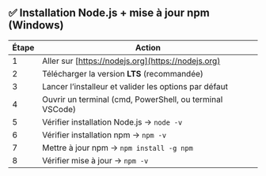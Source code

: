## ✅ Installation Node.js + mise à jour npm (Windows)

| Étape | Action                                                                 |
|-------|------------------------------------------------------------------------|
| 1     | Aller sur [https://nodejs.org](https://nodejs.org)                    |
| 2     | Télécharger la version **LTS** (recommandée)                          |
| 3     | Lancer l’installeur et valider les options par défaut                 |
| 4     | Ouvrir un terminal (cmd, PowerShell, ou terminal VSCode)              |
| 5     | Vérifier installation Node.js → `node -v`                             |
| 6     | Vérifier installation npm → `npm -v`                                  |
| 7     | Mettre à jour npm → `npm install -g npm`                              |
| 8     | Vérifier mise à jour → `npm -v`                                       |
